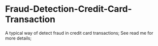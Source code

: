 # Fraud-Detection-Credit-Card-Transaction
A typical way of detect fraud in credit card transactions; See read me for more details;
